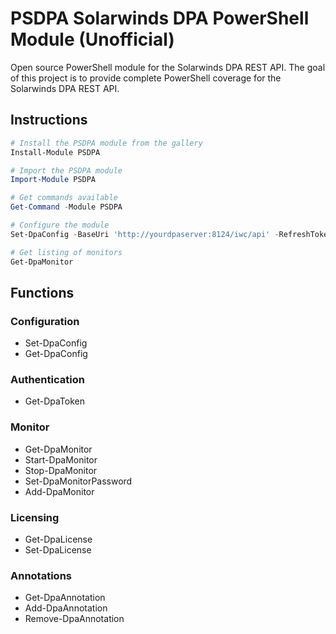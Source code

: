 # PSDPA Solarwinds DPA PowerShell Module (Unofficial)
Open source PowerShell module for the Solarwinds DPA REST API. The goal of this
project is to provide complete PowerShell coverage for the Solarwinds DPA REST API.

## Instructions
``` powershell
# Install the PSDPA module from the gallery
Install-Module PSDPA

# Import the PSDPA module
Import-Module PSDPA

# Get commands available
Get-Command -Module PSDPA

# Configure the module
Set-DpaConfig -BaseUri 'http://yourdpaserver:8124/iwc/api' -RefreshToken 'yourprivatestring'

# Get listing of monitors
Get-DpaMonitor
```

## Functions
### Configuration
* Set-DpaConfig
* Get-DpaConfig

### Authentication
* Get-DpaToken

### Monitor
* Get-DpaMonitor
* Start-DpaMonitor
* Stop-DpaMonitor
* Set-DpaMonitorPassword
* Add-DpaMonitor

### Licensing
* Get-DpaLicense
* Set-DpaLicense

### Annotations
* Get-DpaAnnotation
* Add-DpaAnnotation
* Remove-DpaAnnotation